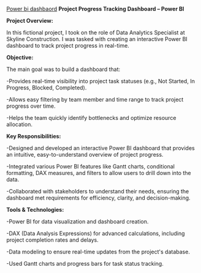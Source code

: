 [Power bi dashbaord](https://app.powerbi.com/view?r=eyJrIjoiYzMzOWMwZGQtYTE3NS00NTc5LWIyYzMtMzcxYzdhNzVhYjk5IiwidCI6ImNiNDg0NDZlLTkwZTYtNGJmMS04MjViLTQwZTQ4ZmNjOWZmNiJ9 "Project Progress Tracking – Power BI Dashboard")
**Project Progress Tracking Dashboard – Power BI**

**Project Overview:**

In this fictional project, I took on the role of Data Analytics Specialist at Skyline Construction. I was tasked with creating an interactive Power BI dashboard to track project progress in real-time.

**Objective:** 

The main goal was to build a dashboard that:

-Provides real-time visibility into project task statuses (e.g., Not Started, In Progress, Blocked, Completed).

-Allows easy filtering by team member and time range to track project progress over time.

-Helps the team quickly identify bottlenecks and optimize resource allocation.

**Key Responsibilities:**

-Designed and developed an interactive Power BI dashboard that provides an intuitive, easy-to-understand overview of project progress.

-Integrated various Power BI features like Gantt charts, conditional formatting, DAX measures, and filters to allow users to drill down into the data.

-Collaborated with stakeholders to understand their needs, ensuring the dashboard met requirements for efficiency, clarity, and decision-making.

**Tools & Technologies:**


-Power BI for data visualization and dashboard creation.

-DAX (Data Analysis Expressions) for advanced calculations, including project completion rates and delays.

-Data modeling to ensure real-time updates from the project's database.

-Used Gantt charts and progress bars for task status tracking.
